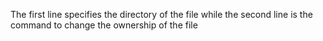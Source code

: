 The first line specifies the directory of the file while the second line is the command to change the ownership of the file
